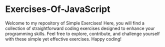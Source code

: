 # Exercises-Of-JavaScript
Welcome to my repository of Simple Exercises! Here, you will find a collection of straightforward coding exercises designed to enhance your programming skills. Feel free to explore, contribute, and challenge yourself with these simple yet effective exercises. Happy coding!
